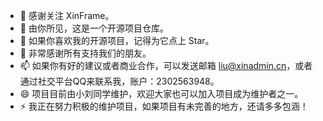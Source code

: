 - 👋 感谢关注 XinFrame。
- 👀 由你所见，这是一个开源项目仓库。
- 🌱 如果你喜欢我的开源项目，记得为它点上 Star。
- 💞️ 非常感谢所有支持我们的朋友。
- 📫 如果你有好的建议或者商业合作，可以发送邮箱 liu@xinadmin.cn，或者通过社交平台QQ来联系我，账户：2302563948。
- 😄 项目目前由小刘同学维护，欢迎大家也可以加入项目成为维护者之一。
- ⚡ 我正在努力积极的维护项目，如果项目有未完善的地方，还请多多包涵！

<!---
xinframe/xinframe is a ✨ special ✨ repository because its `README.md` (this file) appears on your GitHub profile.
You can click the Preview link to take a look at your changes.
--->
